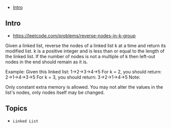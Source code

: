 - [Intro](#intro)

## Intro

- https://leetcode.com/problems/reverse-nodes-in-k-group

Given a linked list, reverse the nodes of a linked list k at a time and return its modified list.
k is a positive integer and is less than or equal to the length of the linked list. If the number of nodes is not a multiple of k then left-out nodes in the end should remain as it is.


Example:
Given this linked list: 1->2->3->4->5
For k = 2, you should return: 2->1->4->3->5
For k = 3, you should return: 3->2->1->4->5
Note:

Only constant extra memory is allowed.
You may not alter the values in the list's nodes, only nodes itself may be changed.



## Topics

- `Linked List`


